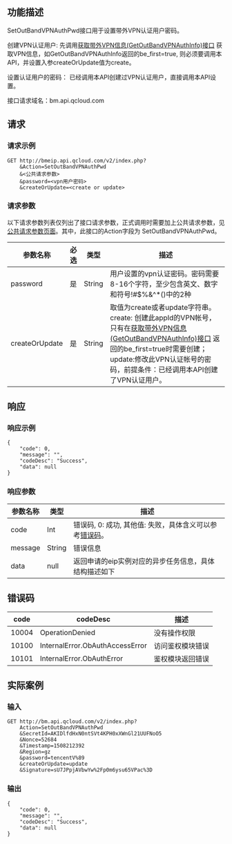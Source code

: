 ## 功能描述

SetOutBandVPNAuthPwd接口用于设置带外VPN认证用户密码。

创建VPN认证用户: 先调用<a href="/doc/api/386/6679" title="获取带外VPN信息">获取带外VPN信息(GetOutBandVPNAuthInfo)接口</a> 获取VPN信息，如GetOutBandVPNAuthInfo返回的be_first=true, 则必须要调用本API，并设置入参createOrUpdate值为create。

设置认证用户的密码： 已经调用本API创建过VPN认证用户，直接调用本API设置。

接口请求域名：bm.api.qcloud.com

## 请求
### 请求示例
```
GET http://bmeip.api.qcloud.com/v2/index.php?
	&Action=SetOutBandVPNAuthPwd
	&<公共请求参数>
	&password=<vpn用户密码>
	&createOrUpdate=<create or update>
```
### 请求参数
以下请求参数列表仅列出了接口请求参数，正式调用时需要加上公共请求参数，见[公共请求参数页面](/document/product/386/6718)。其中，此接口的Action字段为 SetOutBandVPNAuthPwd。

|参数名称|必选|类型|描述|
|-------|----|---|----|
| password | 是 | String | 用户设置的vpn认证密码。密码需要8-16个字符，至少包含英文、数字和符号!#$%&^*()中的2种 |
| createOrUpdate | 是 | String | 取值为create或者update字符串。 create: 创建此appId的VPN帐号，只有在<a href="/doc/api/386/6679" title="获取带外VPN信息">获取带外VPN信息(GetOutBandVPNAuthInfo)接口</a> 返回的be_first=true时需要创建；update:修改此VPN认证帐号的密码，前提条件：已经调用本API创建了VPN认证用户。 |



## 响应
### 响应示例
```
{
    "code": 0,
    "message": "",
    "codeDesc": "Success",
    "data": null
}
```
### 响应参数
| 参数名称 | 类型 | 描述 |
|---------|---------|---------|
| code |  Int | 错误码, 0: 成功, 其他值: 失败，具体含义可以参考[错误码](/document/product/386/6725)。 |
| message |   String | 错误信息 |
| data |   null | 返回申请的eip实例对应的异步任务信息，具体结构描述如下 |



## 错误码

| code |codeDesc| 描述 |
|------|------|------|
| 10004 |OperationDenied| 没有操作权限 |
| 10100 |InternalError.ObAuthAccessError| 访问鉴权模块错误 |
| 10101 |InternalError.ObAuthError|鉴权模块返回错误 |




## 实际案例

### 输入
```
GET http://bm.api.qcloud.com/v2/index.php?
	Action=SetOutBandVPNAuthPwd
	&SecretId=AKIDlfdHxN0ntSVt4KPH0xXWnGl21UUFNoO5
	&Nonce=52684
	&Timestamp=1508212392
	&Region=gz
	&password=tencentV%89
	&createOrUpdate=update
	&Signature=sU7JPpjAVbwYw%2Fp0m6ysu65VPac%3D
```

### 输出

```
{
    "code": 0,
    "message": "",
    "codeDesc": "Success",
    "data": null
}
```

